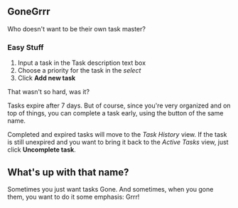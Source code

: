 ## GoneGrrr ##

Who doesn't want to be their own task master?

### Easy Stuff ###
1. Input a task in the Task description text box
2. Choose a priority for the task in the *select*
3. Click **Add new task**

That wasn't so hard, was it?

Tasks expire after 7 days. But of course, since you're very organized and on top of things, you can complete a task early, using the button of the same name.

Completed and expired tasks will move to the *Task History* view. If the task is still unexpired and you want to bring it back to the *Active Tasks* view, just click **Uncomplete task**.

## What's up with that name? ##
Sometimes you just want tasks Gone. And sometimes, when you gone them, you want to do it some emphasis: Grrr!